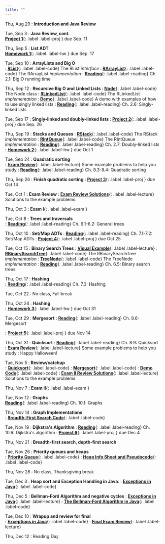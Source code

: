 ```yaml
---
title: ""
---
```


<!--- CS 241 Data Structures & Algorithms --->


Thu, Aug 29
: **Introduction and Java Review**  


Tue, Sep 3
: **Java Review, cont.**  
[**Project 1**](projects/proj1){: .label .label-proj } due Sep. 11

Thu, Sep 5
: **List ADT**  
[**Homework 1**](homework/hw1/hw1.pdf){: .label .label-hw } due Sep. 17

Tue, Sep 10
: **ArrayLists and Big O**  
: [**RList**](lectures/ArrayList/RList.java){: .label .label-code} The RList *interface*
: [**RArrayList**](lectures/ArrayList/RArrayList.java){: .label .label-code} The RArrayList *implementation*
: [**Reading**](https://rhodes.box.com/s/wjf7eyei6v16rbluzc4ci9rckup7hvro){: .label .label-reading} Ch. 2.1: Big O running time

Thu, Sep 12
: **Recursive Big O and Linked Lists**
: [**Node**](lectures/LinkedList/Node.java){: .label .label-code} The Node class
: [**RLinkedList**](lectures/LinkedList/RLinkedList.java){: .label .label-code} The RLinkedList *implementation*
: [**Demo**](lectures/LinkedList/RLLDemo.java){: .label .label-code} A demo with examples of how to use singly linked lists
: [**Reading**](https://rhodes.box.com/s/e9edx6ebgw4ipm61cl907trljwahk380){: .label .label-reading} Ch. 2.6: Singly-linked lists 

Tue, Sep 17
: **Singly-linked and doubly-linked lists**
: [**Project 2**](projects/proj2){: .label .label-proj } due Sep. 26

Thu, Sep 19
: **Stacks and Queues**
: [**RStack**](lectures/LinkedList/RStack.java){: .label .label-code} The RStack *implementation*
: [**RIntQueue**](lectures/LinkedList/RIntQueue.java){: .label .label-code} The RIntQueue *implementation*
: [**Reading**](https://rhodes.box.com/s/0hnefr3dgk936tldg9wjh9nxwr11r6a5){: .label .label-reading} Ch. 2.7: Doubly-linked lists 
: [**Homework 2**](homework/hw2/hw2.pdf){: .label .label-hw } due Oct 1

Tue, Sep 24
: **Quadratic sorting**  
: [**Exam Review**](lectures/examReview/Midterm1Review.pdf){: .label .label-lecture} Some example problems to help you study
: [**Reading**](https://rhodes.box.com/s/ygehchmn8m7c5hzaneowzmhb6nqe2uj9){: .label .label-reading} Ch. 8.3-8.4: Quadratic sorting

Thu, Sep 26
: **Finish quadratic sorting**
: [**Project 3**](projects/proj3){: .label .label-proj } due Oct 14  
 
Tue, Oct 1 
: **Exam Review**
: [**Exam Review Solutions**](lectures/examReview/Midterm1ReviewSolutions.pdf){: .label .label-lecture} Solutions to the example problems
  
Thu, Oct 3
: **Exam I**{: .label .label-exam }

Tue, Oct 8
: **Trees and traversals**  
: [**Reading**](https://rhodes.box.com/s/ug21aeha2rbrbd4ovybuty3k5anqe6gl){: .label .label-reading} Ch. 6.1-6.2: General trees

Thu, Oct 10
: **Set/Map ADTs**
: [**Reading**](https://rhodes.box.com/s/lr88jmz6ok8eyfc97jrilsmn5fmm93a8){: .label .label-reading} Ch. 7.1-7.2: Set/Map ADTs
: [**Project 4**](projects/proj4){: .label .label-proj } due Oct 25 

Tue, Oct 15
: **Binary Search Trees**
: [**Visual Example**](https://www.cs.usfca.edu/~galles/visualization/BST.html){: .label .label-lecture} 
: [**RBinarySearchTree**](lectures/trees/RBinarySearchTree.java){: .label .label-code} The RBinarySearchTree *implementation*
: [**TreeNode**](lectures/trees/TreeNode.java){: .label .label-code} The TreeNode *implementation*
: [**Reading**](https://rhodes.box.com/s/3uvthh6s7uoahmwyu1vi6wlo2at1e55g){: .label .label-reading} Ch. 6.5: Binary search trees

Thu, Oct 17
: **Hashing**  
: [**Reading**](https://rhodes.box.com/s/a3jk5a95msi8w5npdwoqsu05jh313uf8){: .label .label-reading} Ch. 7.3: Hashing

Tue, Oct 22
: No class, Fall break

Thu, Oct 24
: **Hashing**   
: [**Homework 3**](homework/hw3/hw3.pdf){: .label .label-hw } due Oct 31

Tue, Oct 29
: **Mergesort**
: [**Reading**](https://rhodes.box.com/s/77acwt2ii175jp6lkyfvzzdppkdr0z1f){: .label .label-reading} Ch. 8.6: Mergesort
<!---: [**Homework 4**](homework/hw4/hw4.pdf){: .label .label-hw } due Nov 5--->
: [**Project 5**](projects/proj5){: .label .label-proj } due Nov 14 

Thu, Oct 31
: **Quicksort**
: [**Reading**](https://rhodes.box.com/s/bhl0chfajgxhoii22nnqkkgs632j4se7){: .label .label-reading} Ch. 8.9: Quicksort  
: [**Exam Review**](lectures/examReview/Midterm2Review.pdf){: .label .label-lecture} Some example problems to help you study 
: Happy Halloween!

Tue, Nov 5
: **Review/catchup**  
: [**Quicksort**](lectures/nlognSorting/quicksort.java){: .label .label-code} 
: [**Mergesort**](lectures/nlognSorting/mergesort.java){: .label .label-code} 
: [**Demo Code**](lectures/nlognSorting/sortingTest.java){: .label .label-code} 
: [**Exam II Review Solutions**](lectures/examReview/Midterm2ReviewSolutions.pdf){: .label .label-lecture} Solutions to the example problems

Thu, Nov 7
: **Exam II**{: .label .label-exam } 

Tue, Nov 12
: **Graphs**  
[**Reading**](https://rhodes.box.com/s/vpgubmzkhc2nyl5m808e5pdstfgt9tbz){: .label .label-reading} Ch. 10.1: Graphs

Thu, Nov 14
: **Graph Implementations**  
: [**Breadth-First Search Code**](lectures/search/GraphSearchSimpleExample.java){: .label .label-code} 

Tue, Nov 19
: **Dijkstra's Algorithm**
: [**Reading**](https://rhodes.box.com/s/pp4pwn50elcvjddjh0djlrxyregoitsu){: .label .label-reading} Ch. 10.6: Dijkstra's algorithm 
: [**Project 6**](projects/proj6){: .label .label-proj } due Dec 4

Thu, Nov 21
: **Breadth-first search, depth-first search**

Tue, Nov 26
: **Priority queues and heaps**  
: [**Priority Queue**](lectures/priorityQueues/PriQueue.java){: .label .label-code} 
: [**Heap Info Sheet and Pseudocode**](lectures/heaps/heap-code.pdf){: .label .label-code}

Thu, Nov 28
: No class, Thanksgiving break

Tue, Dec 3
: **Heap sort and Exception Handling in Java**:
: [**Exceptions in Java**](lectures/Exceptions/ExceptionHandlingExamples.java){: .label .label-code} 

Thu, Dec 5
: **Bellman-Ford Algorithm and negative cycles**
: [**Exceptions in Java**](lectures/BellmanFord/bellmanPseudocode.txt){: .label .label-lecture}
: [**The Bellman-Ford Algorithm in Java**](lectures/BellmanFord/BellmanFordAlgorithm.java){: .label .label-code}

Tue, Dec 10
: **Wrapup and review for final**  
: [**Exceptions in Java**](lectures/Exceptions/ExceptionHandlingExamples.java){: .label .label-code} 
: [**Final Exam Review**](lectures/examReview/FinalExamReview.pdf){: .label .label-lecture} 

Thu, Dec 12
: Reading Day